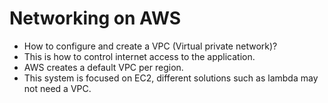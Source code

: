 # Networking on AWS

- How to configure and create a VPC (Virtual private network)?
- This is how to control internet access to the application.
- AWS creates a default VPC per region.
- This system is focused on EC2, different solutions such as lambda may not need a VPC.